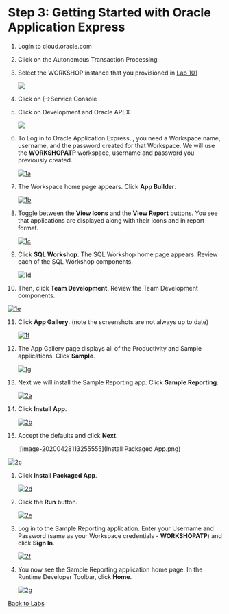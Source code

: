 # Step 3: Getting Started with Oracle Application Express



1. Login to cloud.oracle.com 

2. Click on the Autonomous Transaction Processing

3. Select the WORKSHOP instance that you provisioned in [Lab 101](https://github.com/shaukatdesai/nexttraining/blob/master/Step1.md)

   ![](https://github.com/shaukatdesai/nexttraining/blob/master/Workshop_Instance.jpg)

4. Click on [->Service Console

5. Click on Development and Oracle APEX

   ![](https://github.com/shaukatdesai/nexttraining/blob/master/Development%20Link.jpg)

6. To Log in to Oracle Application Express, , you need a Workspace name, username, and the password created for that Workspace.   We will use the **WORKSHOPATP** workspace, username and password you previously created.

   [![1a](https://github.com/shaukatdesai/nexttraining/blob/master/APEX%20Login.jpg)](https://github.com/shaukatdesai/nexttraining/blob/master/APEX%20Login.jpg)

7. The Workspace home page appears. Click **App Builder**.

   [![1b](https://github.com/oracle/learning-library/raw/master/workshops/apex-en/images/hol01/image4.png)](https://github.com/oracle/learning-library/blob/master/workshops/apex-en/images/hol01/image4.png)

8. Toggle between the **View Icons** and the **View Report** buttons. You see that applications are displayed along with their icons and in report format.

   [![1c](https://github.com/oracle/learning-library/raw/master/workshops/apex-en/images/hol01/image5.png)](https://github.com/oracle/learning-library/blob/master/workshops/apex-en/images/hol01/image5.png)

9. Click **SQL Workshop**. The SQL Workshop home page appears. Review each of the SQL Workshop components.

   [![1d](https://github.com/oracle/learning-library/raw/master/workshops/apex-en/images/hol01/image7.png)](https://github.com/oracle/learning-library/blob/master/workshops/apex-en/images/hol01/image7.png)

10. Then, click **Team Development**. Review the Team Development components.

   [![1e](https://github.com/oracle/learning-library/raw/master/workshops/apex-en/images/hol01/image8.png)](https://github.com/oracle/learning-library/blob/master/workshops/apex-en/images/hol01/image8.png)

11. Click **App Gallery**. (note the screenshots are not always up to date)

    [![1f](https://github.com/oracle/learning-library/raw/master/workshops/apex-en/images/hol01/image9.png)](https://github.com/oracle/learning-library/blob/master/workshops/apex-en/images/hol01/image9.png)

12. The App Gallery page displays all of the Productivity and Sample applications. Click **Sample**.

    [![1g](https://github.com/oracle/learning-library/raw/master/workshops/apex-en/images/hol01/image10.png)](https://github.com/oracle/learning-library/blob/master/workshops/apex-en/images/hol01/image10.png)

13. Next we will install the Sample Reporting app.  Click **Sample Reporting**.

    [![2a](https://github.com/oracle/learning-library/raw/master/workshops/apex-en/images/hol01/image11.png)](https://github.com/oracle/learning-library/blob/master/workshops/apex-en/images/hol01/image11.png)

14. Click **Install App**.

    [![2b](https://github.com/oracle/learning-library/raw/master/workshops/apex-en/images/hol01/image11.png)](https://github.com/oracle/learning-library/blob/master/workshops/apex-en/images/hol01/image11.png)

15. Accept the defaults and click **Next**.

    ![image-20200428113255555](Install Packaged App.png)

[![2c](https://github.com/oracle/learning-library/raw/master/workshops/apex-en/images/hol01/image12.png)](https://github.com/oracle/learning-library/blob/master/workshops/apex-en/images/hol01/image12.png)

1. Click **Install Packaged App**.

   [![2d](https://github.com/oracle/learning-library/raw/master/workshops/apex-en/images/hol01/image13.png)](https://github.com/oracle/learning-library/blob/master/workshops/apex-en/images/hol01/image13.png)

2. Click the **Run** button.

   [![2e](https://github.com/oracle/learning-library/raw/master/workshops/apex-en/images/hol01/image14.png)](https://github.com/oracle/learning-library/blob/master/workshops/apex-en/images/hol01/image14.png)

3. Log in to the Sample Reporting application. Enter your Username and Password (same as your Workspace credentials - **WORKSHOPATP**) and click **Sign In**.

   [![2f](https://github.com/oracle/learning-library/raw/master/workshops/apex-en/images/hol01/image15.png)](https://github.com/oracle/learning-library/blob/master/workshops/apex-en/images/hol01/image15.png)

4. You now see the Sample Reporting application home page. In the Runtime Developer Toolbar, click **Home**.

   [![2g](https://github.com/oracle/learning-library/raw/master/workshops/apex-en/images/hol01/image16.png)](https://github.com/oracle/learning-library/blob/master/workshops/apex-en/images/hol01/image16.png)

[Back to Labs](https://github.com/shaukatdesai/nexttraining/blob/master/README.md)